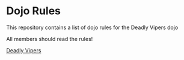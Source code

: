 Dojo Rules
==========

This repository contains a list of dojo rules for the Deadly Vipers dojo

All members should read the rules!

[Deadly Vipers](https://github.com/deadlyvipers)

